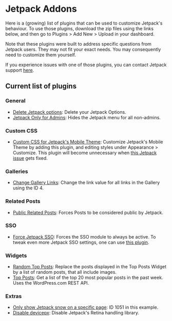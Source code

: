 # Jetpack Addons

Here is a (growing) list of plugins that can be used to customize Jetpack's behaviour. To use those plugins, download the zip files using the links below, and then go to Plugins > Add New > Upload in your dashboard.

Note that these plugins were built to address specific questions from Jetpack users. They may not fit your exact needs. You may consequently need to customize them yourself.

If you experience issues with one of those plugins, you can contact Jetpack support [here](http://jetpack.com/contact-support/).

## Current list of plugins

### General

- [Delete Jetpack options](https://github.com/automattic/jetpack-addons/archive/add/jp-rm-options.zip): Delete your Jetpack Options.
- [Jetpack Only for Admins](https://github.com/automattic/jetpack-addons/archive/jetpack-admins.zip): Hides the Jetpack menu for all non-admins.

### Custom CSS

- [Custom CSS for Jetpack's Mobile Theme](https://github.com/automattic/jetpack-addons/archive/mobile-custom-css.zip): Customize Jetpack's Mobile Theme by adding this plugin, and editing styles under Appearance > Customize. This plugin will become unnecessary when [this Jetpack issue](https://github.com/Automattic/jetpack/issues/5815) gets fixed.

### Galleries

- [Change Gallery Links](https://github.com/automattic/jetpack-addons/archive/change-gallery-links.zip): Change the link value for all links in the Gallery using the ID 4.

### Related Posts

- [Public Related Posts](https://github.com/automattic/jetpack-addons/archive/public-related-posts.zip): Forces Posts to be considered public by Jetpack.

### SSO

- [Force Jetpack SSO](https://github.com/automattic/jetpack-addons/archive/force-sso.zip): Forces the SSO module to always be active. To tweak even more Jetpack SSO settings, one can use [this plugin](https://github.com/Automattic/jetpack-force-2fa).

### Widgets

- [Random Top Posts](https://github.com/automattic/jetpack-addons/archive/random-top-posts.zip): Replace the posts displayed in the Top Posts Widget by a list of random posts, that all include images.
- [Top Posts](https://github.com/automattic/jetpack-addons/archive/top-posts-api.zip): Get a list of the top 20 most popular posts in the past week. Uses the WordPress.com REST API.

### Extras

- [Only show Jetpack snow on a specific page](https://github.com/automattic/jetpack-addons/archive/limited-snow.zip): ID 1051 in this example.
- [Disable devicepx](https://github.com/automattic/jetpack-addons/archive/jeherve-disable-devicepx.zip): Disable Jetpack's Retina handling library.
